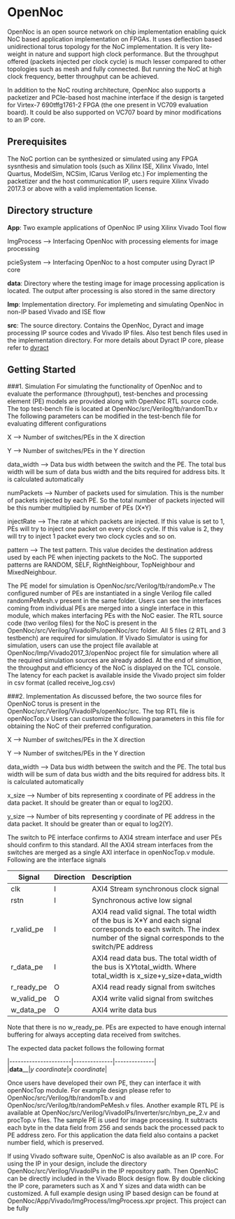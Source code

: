 # OpenNoc

OpenNoc is an open source network on chip implementation enabling quick NoC based application implementation on FPGAs.
It uses deflection based unidirectional torus topology for the NoC implementation.
It is very lite-weight in nature and support high clock performance.
But the throughput offered (packets injected per clock cycle) is much lesser compared to other topologies such as mesh and fully connected.
But running the NoC at high clock frequency, better throughput can be achieved.

In addition to the NoC routing architecture, OpenNoc also supports a packetizer and PCIe-based host machine interface if the design is targeted for Virtex-7 690tffg1761-2 FPGA (the one present in VC709 evaluation board).
It could be also supported on VC707 board by minor modifications to an IP core.

## Prerequisites

The NoC portion can be synthesized or simulated using any FPGA sysnthesis and simulation tools (such as Xilinx ISE, Xilinx Vivado, Intel Quartus, ModelSim, NCSim, ICarus Verilog etc.)
For implementing the packetizer and the host communication IP, users require Xilinx Vivado 2017.3 or above with a valid implementation license.

## Directory structure 

**App**: Two example applications of OpenNoc IP using Xilinx Vivado Tool flow

ImgProcess --> Interfacing OpenNoc with processing elements for image processing

pcieSystem --> Interfacing OpenNoc to a host computer using Dyract IP core

**data**: Directory where the testing image for image processing application is located.
The output after processing is also stored in the same directory

**Imp**: Implementation directory. For implemeting and simulating OpenNoc in non-IP based Vivado and ISE flow

**src**: The source directory. Contains the OpenNoc, Dyract and image processing IP source codes and Vivado IP files. Also test bench files used in the implementation directory.
For more details about Dyract IP core, please refer to [dyract][dyract]

[dyract]: https://github.com/warclab/dyract 

## Getting Started
###1. Simulation
For simulating the functionality of OpenNoc and to evaluate the performance (throughput), test-benches and processing element (PE) models are provided along with OpenNoc RTL source code.
The top test-bench file is located at OpenNoc/src/Verilog/tb/randomTb.v
The following parameters can be modified in the test-bench file for evaluating different configurations

X --> Number of switches/PEs in the X direction

Y --> Number of switches/PEs in the Y direction

data_width --> Data bus width between the switch and the PE. The total bus width will be sum of data bus width and the bits required for address bits. It is calculated automatically

numPackets --> Number of packets used for simulation. This is the number of packets injected by each PE. So the total number of packets injected will be this number multiplied by number of PEs (X*Y)

injectRate --> The rate at which packets are injected. If this value is set to 1, PEs will try to inject one packet on every clock cycle. If this value is 2, they will try to inject 1 packet every two clock cycles and so on.

pattern --> The test pattern. This value decides the destination address used by each PE when injecting packets to the NoC. The supported patterns are RANDOM, SELF, RightNeighbour, TopNeighbour and MixedNeighbour.

The PE model for simulation is OpenNoc/src/Verilog/tb/randomPe.v
The configured number of PEs are instantiated in a single Verilog file called randomPeMesh.v present in the same folder.
Users can see the interfaces coming from individual PEs are merged into a single interface in this module, which makes interfacing PEs with the NoC easier.
The RTL source code (two verilog files) for the NoC is present in the OpenNoc/src/Verilog/VivadoIPs/openNoc/src folder.
All 5 files (2 RTL and 3 testbench) are required for simulation.
If Vivado Simulator is using for simulation, users can use the project file available at OpenNoc/Imp/Vivado2017_3/openNoc project file for simulation where all the required simulation sources are already added.
At the end of simultion, the throughput and efficiency of the NoC is displayed on the TCL console.
The latency for each packet is available inside the Vivado project sim folder in csv format (called receive_log.csv)

###2. Implementation
As discussed before, the two source files for OpenNoC torus is present in the OpenNoc/src/Verilog/VivadoIPs/openNoc/src.
The top RTL file is openNocTop.v
Users can customize the following parameters in this file for obtaining the NoC of their preferred configuration.

X --> Number of switches/PEs in the X direction

Y --> Number of switches/PEs in the Y direction

data_width --> Data bus width between the switch and the PE. The total bus width will be sum of data bus width and the bits required for address bits. It is calculated automatically

x_size --> Number of bits representing x coordinate of PE address in the data packet.
It should be greater than or equal to log2(X).

y_size --> Number of bits representing y coordinate of PE address in the data packet.
It should be greater than or equal to log2(Y).

The switch to PE interface confirms to AXI4 stream interface and user PEs should confirm to this standard.
All the AXI4 stream interfaces from the switches are merged as a single AXI interface in openNocTop.v module.
Following are the interface signals

| Signal        | Direction| Description|
| ------------- |:---------|:------|
| clk           |  I       |AXI4 Stream synchronous clock signal |
| rstn          |  I       |Synchronous active low signal |
| r_valid_pe    |  I       |AXI4 read valid signal. The total width of the bus is X*Y and each signal corresponds to each switch. The index number of the signal corresponds to the switch/PE address |
| r_data_pe     |  I       |AXI4 read data bus. The total width of the bus is X*Y*total_width. Where total_width is x_size+y_size+data_width|
| r_ready_pe    |  O       |AXI4 read ready signal from switches |
| w_valid_pe    |  O       |AXI4 write valid signal from switches |
| w_data_pe     |  O       |AXI4 write data bus|

Note that there is no w_ready_pe. PEs are expected to have enough internal buffering for always accepting data received from switches.

The expected data packet follows the following format

|----------------------|--------------|--------------|  
|________data__________|_y coordinate_|_x coordinate_|  

Once users have developed their own PE, they can interface it with openNocTop module.
For example design please refer to OpenNoc/src/Verilog/tb/randomTb.v and OpenNoc/src/Verilog/tb/randomPeMesh.v files.
Another example RTL PE is available at OpenNoc/src/Verilog/VivadoIPs/Inverter/src/nbyn_pe_2.v and procTop.v files.
The sample PE is used for image processing.
It subtracts each byte in the data field from 256 and sends back the processed pack to PE address zero.
For this application the data field also contains a packet number field, which is preserved.

If using Vivado software suite, OpenNoC is also available as an IP core.
For using the IP in your design, include the directory OpenNoc/src/Verilog/VivadoIPs in the IP repository path.
Then OpenNoC can be directly included in the Vivado Block design flow.
By double clicking the IP core, parameters such as X and Y sizes and data width can be customized.
A full example design using IP based design can be found at OpenNoc/App/Vivado/ImgProcess/ImgProcess.xpr project.
This project can be fully 